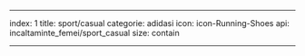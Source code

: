 ---

index: 1
title: sport/casual
categorie: adidasi
icon: icon-Running-Shoes
api: incaltaminte_femei/sport_casual
size: contain

---